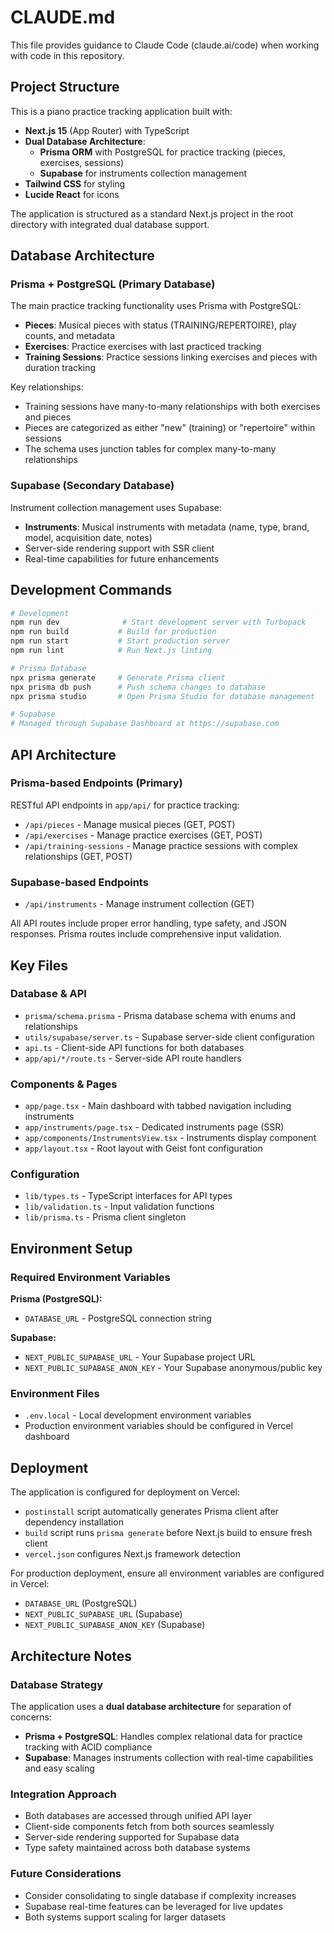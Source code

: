 # CLAUDE.md

This file provides guidance to Claude Code (claude.ai/code) when working with code in this repository.

## Project Structure

This is a piano practice tracking application built with:
- **Next.js 15** (App Router) with TypeScript
- **Dual Database Architecture**:
  - **Prisma ORM** with PostgreSQL for practice tracking (pieces, exercises, sessions)
  - **Supabase** for instruments collection management
- **Tailwind CSS** for styling
- **Lucide React** for icons

The application is structured as a standard Next.js project in the root directory with integrated dual database support.

## Database Architecture

### Prisma + PostgreSQL (Primary Database)
The main practice tracking functionality uses Prisma with PostgreSQL:
- **Pieces**: Musical pieces with status (TRAINING/REPERTOIRE), play counts, and metadata
- **Exercises**: Practice exercises with last practiced tracking
- **Training Sessions**: Practice sessions linking exercises and pieces with duration tracking

Key relationships:
- Training sessions have many-to-many relationships with both exercises and pieces
- Pieces are categorized as either "new" (training) or "repertoire" within sessions
- The schema uses junction tables for complex many-to-many relationships

### Supabase (Secondary Database)
Instrument collection management uses Supabase:
- **Instruments**: Musical instruments with metadata (name, type, brand, model, acquisition date, notes)
- Server-side rendering support with SSR client
- Real-time capabilities for future enhancements

## Development Commands

```bash
# Development
npm run dev              # Start development server with Turbopack
npm run build           # Build for production
npm run start           # Start production server
npm run lint            # Run Next.js linting

# Prisma Database
npx prisma generate     # Generate Prisma client
npx prisma db push      # Push schema changes to database
npx prisma studio       # Open Prisma Studio for database management

# Supabase
# Managed through Supabase Dashboard at https://supabase.com
```

## API Architecture

### Prisma-based Endpoints (Primary)
RESTful API endpoints in `app/api/` for practice tracking:
- `/api/pieces` - Manage musical pieces (GET, POST)
- `/api/exercises` - Manage practice exercises (GET, POST)
- `/api/training-sessions` - Manage practice sessions with complex relationships (GET, POST)

### Supabase-based Endpoints
- `/api/instruments` - Manage instrument collection (GET)

All API routes include proper error handling, type safety, and JSON responses. Prisma routes include comprehensive input validation.

## Key Files

### Database & API
- `prisma/schema.prisma` - Prisma database schema with enums and relationships
- `utils/supabase/server.ts` - Supabase server-side client configuration
- `api.ts` - Client-side API functions for both databases
- `app/api/*/route.ts` - Server-side API route handlers

### Components & Pages
- `app/page.tsx` - Main dashboard with tabbed navigation including instruments
- `app/instruments/page.tsx` - Dedicated instruments page (SSR)
- `app/components/InstrumentsView.tsx` - Instruments display component
- `app/layout.tsx` - Root layout with Geist font configuration

### Configuration
- `lib/types.ts` - TypeScript interfaces for API types
- `lib/validation.ts` - Input validation functions
- `lib/prisma.ts` - Prisma client singleton

## Environment Setup

### Required Environment Variables

**Prisma (PostgreSQL):**
- `DATABASE_URL` - PostgreSQL connection string

**Supabase:**
- `NEXT_PUBLIC_SUPABASE_URL` - Your Supabase project URL
- `NEXT_PUBLIC_SUPABASE_ANON_KEY` - Your Supabase anonymous/public key

### Environment Files
- `.env.local` - Local development environment variables
- Production environment variables should be configured in Vercel dashboard

## Deployment

The application is configured for deployment on Vercel:
- `postinstall` script automatically generates Prisma client after dependency installation
- `build` script runs `prisma generate` before Next.js build to ensure fresh client
- `vercel.json` configures Next.js framework detection

For production deployment, ensure all environment variables are configured in Vercel:
- `DATABASE_URL` (PostgreSQL)
- `NEXT_PUBLIC_SUPABASE_URL` (Supabase)
- `NEXT_PUBLIC_SUPABASE_ANON_KEY` (Supabase)

## Architecture Notes

### Database Strategy
The application uses a **dual database architecture** for separation of concerns:
- **Prisma + PostgreSQL**: Handles complex relational data for practice tracking with ACID compliance
- **Supabase**: Manages instruments collection with real-time capabilities and easy scaling

### Integration Approach
- Both databases are accessed through unified API layer
- Client-side components fetch from both sources seamlessly  
- Server-side rendering supported for Supabase data
- Type safety maintained across both database systems

### Future Considerations
- Consider consolidating to single database if complexity increases
- Supabase real-time features can be leveraged for live updates
- Both systems support scaling for larger datasets